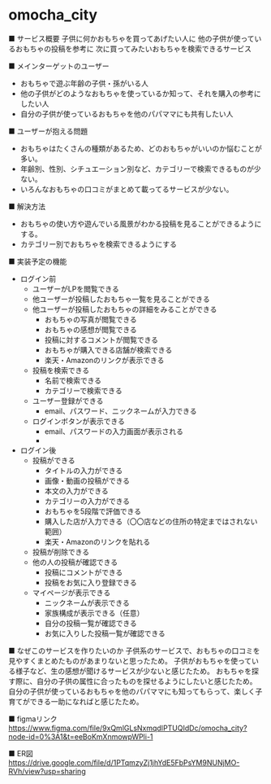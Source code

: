 # omocha_city
■ サービス概要
  子供に何かおもちゃを買ってあげたい人に
  他の子供が使っているおもちゃの投稿を参考に
  次に買ってみたいおもちゃを検索できるサービス

■ メインターゲットのユーザー
- おもちゃで遊ぶ年齢の子供・孫がいる人
- 他の子供がどのようなおもちゃを使っているか知って、それを購入の参考にしたい人
- 自分の子供が使っているおもちゃを他のパパママにも共有したい人

■ ユーザーが抱える問題
- おもちゃはたくさんの種類があるため、どのおもちゃがいいのか悩むことが多い。
- 年齢別、性別、シチュエーション別など、カテゴリーで検索できるものが少ない。
- いろんなおもちゃの口コミがまとめて載ってるサービスが少ない。

■ 解決方法
- おもちゃの使い方や遊んでいる風景がわかる投稿を見ることができるようにする。
- カテゴリー別でおもちゃを検索できるようにする


■ 実装予定の機能
- ログイン前
  - ユーザーがLPを閲覧できる
  - 他ユーザーが投稿したおもちゃ一覧を見ることができる
  - 他ユーザーが投稿したおもちゃの詳細をみることができる
      - おもちゃの写真が閲覧できる
      - おもちゃの感想が閲覧できる
      - 投稿に対するコメントが閲覧できる
      - おもちゃが購入できる店舗が検索できる
      - 楽天・Amazonのリンクが表示できる
  - 投稿を検索できる
      - 名前で検索できる
      - カテゴリーで検索できる
  - ユーザー登録ができる
      - email、パスワード、ニックネームが入力できる
  - ログインボタンが表示できる
      - email、パスワードの入力画面が表示される
      - 
- ログイン後
  - 投稿ができる
      - タイトルの入力ができる
      - 画像・動画の投稿ができる
      - 本文の入力ができる
      - カテゴリーの入力ができる
      - おもちゃを5段階で評価できる
      - 購入した店が入力できる（〇〇店などの住所の特定まではされない範囲）
      - 楽天・Amazonのリンクを貼れる
  - 投稿が削除できる
  - 他の人の投稿が確認できる
      - 投稿にコメントができる
      - 投稿をお気に入り登録できる
  - マイページが表示できる
      - ニックネームが表示できる
      - 家族構成が表示できる（任意）
      - 自分の投稿一覧が確認できる
      - お気に入りした投稿一覧が確認できる

■ なぜこのサービスを作りたいのか
子供系のサービスで、おもちゃの口コミを見やすくまとめたものがあまりないと思ったため。
子供がおもちゃを使っている様子など、生の感想が聞けるサービスが少ないと感じたため。
おもちゃを探す際に、自分の子供の属性に合ったものを探せるようにしたいと感じたため。
自分の子供が使っているおもちゃを他のパパママにも知ってもらって、楽しく子育てができる一助になればと感じたため。

■ figmaリンク
https://www.figma.com/file/9xQmlGLsNxmqdIPTUQIdDc/omocha_city?node-id=0%3A1&t=eeBoKmXnmowpWPli-1

■ ER図
https://drive.google.com/file/d/1PTqmzyZj1jhYdE5FbPsYM9NUNjMO-RVh/view?usp=sharing

